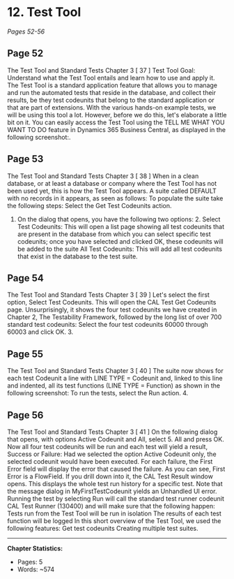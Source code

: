 # 12. Test Tool
*Pages 52-56*
## Page 52
The Test Tool and Standard Tests Chapter 3 [ 37 ] Test Tool Goal: Understand what the Test Tool entails and learn how to use and apply it. The Test Tool is a standard application feature that allows you to manage and run the automated tests that reside in the database, and collect their results, be they test codeunits that belong to the standard application or that are part of extensions.
With the various hands-on example tests, we will be using this tool a lot. However, before we do this, let's elaborate a little bit on it. You can easily access the Test Tool using the TELL ME WHAT YOU WANT TO DO feature in Dynamics 365 Business Central, as displayed in the following screenshot:.

## Page 53
The Test Tool and Standard Tests Chapter 3 [ 38 ] When in a clean database, or at least a database or company where the Test Tool has not been used yet, this is how the Test Tool appears. A suite called DEFAULT with no records in it appears, as seen as follows: To populate the suite take the following steps: Select the Get Test Codeunits action.
1. On the dialog that opens, you have the following two options: 2. Select Test Codeunits: This will open a list page showing all test codeunits that are present in the database from which you can select specific test codeunits; once you have selected and clicked OK, these codeunits will be added to the suite All Test Codeunits: This will add all test codeunits that exist in the database to the test suite.

## Page 54
The Test Tool and Standard Tests Chapter 3 [ 39 ] Let's select the first option, Select Test Codeunits. This will open the CAL Test Get Codeunits page. Unsurprisingly, it shows the four test codeunits we have created in Chapter 2, The Testability Framework, followed by the long list of over 700 standard test codeunits: Select the four test codeunits 60000 through 60003 and click OK.
3. 

## Page 55
The Test Tool and Standard Tests Chapter 3 [ 40 ] The suite now shows for each test Codeunit a line with LINE TYPE = Codeunit and, linked to this line and indented, all its test functions (LINE TYPE = Function) as shown in the following screenshot: To run the tests, select the Run action.
4. 

## Page 56
The Test Tool and Standard Tests Chapter 3 [ 41 ] On the following dialog that opens, with options Active Codeunit and All, select 5. All and press OK. Now all four test codeunits will be run and each test will yield a result, Success or Failure: Had we selected the option Active Codeunit only, the selected codeunit would have been executed.
For each failure, the First Error field will display the error that caused the failure. As you can see, First Error is a FlowField. If you drill down into it, the CAL Test Result window opens. This displays the whole test run history for a specific test.
Note that the message dialog in MyFirstTestCodeunit yields an Unhandled UI error. Running the test by selecting Run will call the standard test runner codeunit CAL Test Runner (130400) and will make sure that the following happen: Tests run from the Test Tool will be run in isolation The results of each test function will be logged In this short overview of the Test Tool, we used the following features: Get test codeunits Creating multiple test suites.

---
**Chapter Statistics:**
- Pages: 5
- Words: ~574
